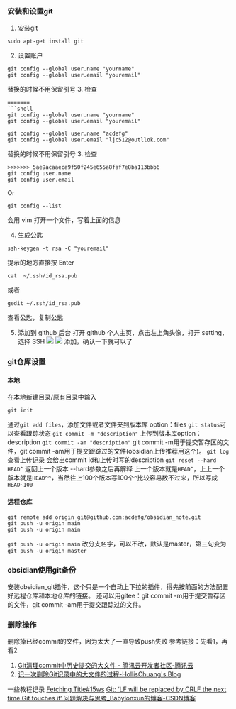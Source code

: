 ### 安装和设置git
1. 安装git
```shell
sudo apt-get install git
```
2. 设置账户
```
git config --global user.name "yourname" 
git config --global user.email "youremail"
```
替换的时候不用保留引号
3. 检查
```  
=======
```shell
git config --global user.name "yourname" 
git config --global user.email "youremail"
```

```shell
git config --global user.name "acdefg" 
git config --global user.email "ljc512@outllok.com"
```

替换的时候不用保留引号
3. 检查
```shell  
>>>>>>> 5ae9acaaeca9f50f245e655a8faf7e8ba113bbb6
git config user.name 
git config user.email
```
Or

```shell
git config --list
```
会用 vim 打开一个文件，写着上面的信息

4. 生成公匙

```shell
ssh-keygen -t rsa -C "youremail" 
```
提示的地方直接按 Enter

```shell
cat  ~/.ssh/id_rsa.pub
```
或者

```shell
gedit ~/.ssh/id_rsa.pub
```
查看公匙，复制公匙

5. 添加到 github 后台
打开 github 个人主页，点击左上角头像，打开 setting，选择 SSH
![](https://s2.loli.net/2022/05/03/fqpDbIJ81S5ej9W.png)
![](https://s2.loli.net/2022/05/03/McjYFSmEKyhzwg6.png)
添加，确认一下就可以了

### git仓库设置
#### 本地
在本地新建目录/原有目录中输入

```shell
git init
```
通过`git add files`，添加文件或者文件夹到版本库 option：files
`git status`可以查看跟踪状态
`git commit -m "description"`  上传到版本库option：description
`git commit -am "description"` git commit -m用于提交暂存区的文件，git commit -am用于提交跟踪过的文件(obsidian上传推荐用这个)。
`git log` 查看上传记录
	会给出commit id和上传时写的description
`git reset --hard HEAD^` 返回上一个版本
	--hard参数之后再解释
	上一个版本就是`HEAD^`，上上一个版本就是`HEAD^^`，当然往上100个版本写100个`^`比较容易数不过来，所以写成`HEAD~100`

#### 远程仓库

```shell
git remote add origin git@github.com:acdefg/obsidian_note.git
git push -u origin main
git push -u origin main
```
`git push -u origin main` 改分支名字，可以不改，默认是master，第三句变为`git push -u origin master`

### obsidian使用git备份
安装obsidian_git插件，这个只是一个自动上下拉的插件，得先按前面的方法配置好远程仓库和本地仓库的链接。
还可以用gitee：git commit -m用于提交暂存区的文件，git commit -am用于提交跟踪过的文件。

### 删除操作
删除掉已经commit的文件，因为太大了一直导致push失败
参考链接：先看1，再看2
1. [Git清理commit中历史提交的大文件 - 腾讯云开发者社区-腾讯云](https://cloud.tencent.com/developer/article/1536481)
2. [记一次删除Git记录中的大文件的过程-HollisChuang's Blog](https://www.hollischuang.com/archives/1708)

一些教程记录
[Fetching Title#15ws](https://blog.csdn.net/qq_34842671/article/details/70916587)
[Git: ‘LF will be replaced by CRLF the next time Git touches it‘ 问题解决与思考_Babylonxun的博客-CSDN博客](https://blog.csdn.net/Babylonxun/article/details/126598477)

